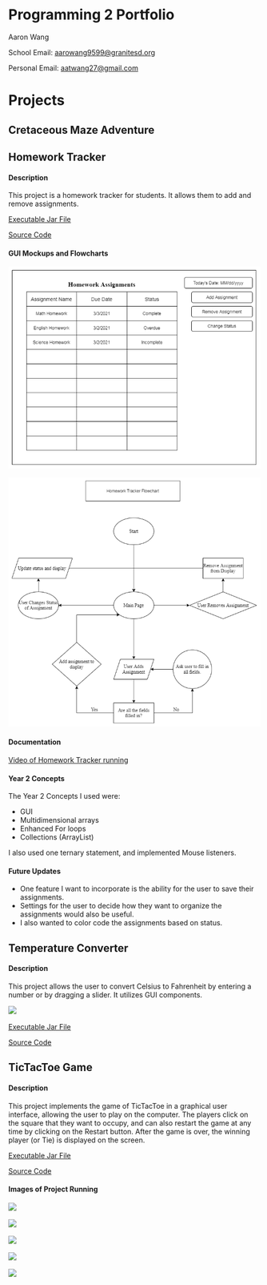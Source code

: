 # Programming 2 Portfolio
Aaron Wang

School Email: [aarowang9599@granitesd.org](mailto:aarowang9599@granitesd.org)

Personal Email: [aatwang27@gmail.com](mailto:aatwang27@gmail.com)

# Projects

## Cretaceous Maze Adventure

## Homework Tracker

#### Description
This project is a homework tracker for students. It allows them to add and remove assignments.

[Executable Jar File](https://github.com/aaWang27/Programming-2-Portfolio/raw/gh-pages/HomeworkTracker/HomeworkTracker.jar)

[Source Code](https://github.com/aaWang27/aaWang27.github.io/raw/gh-pages/HomeworkTracker/src/HomeworkTrackerCode.zip)

#### GUI Mockups and Flowcharts

![](https://github.com/aaWang27/HomeworkTracker/blob/main/images/HomeworkTracker.png?raw=true)

![](https://github.com/aaWang27/HomeworkTracker/blob/main/images/HomeworkTracker%20Flowchart.png?raw=true)

#### Documentation
[Video of Homework Tracker running](https://github.com/aaWang27/aaWang27.github.io/raw/gh-pages/HomeworkTracker/doc/homeworkTrackerDemo.avi)

#### Year 2 Concepts
The Year 2 Concepts I used were:
* GUI
* Multidimensional arrays
* Enhanced For loops
* Collections (ArrayList)

I also used one ternary statement, and implemented Mouse listeners.

#### Future Updates
* One feature I want to incorporate is the ability for the user to save their assignments.
* Settings for the user to decide how they want to organize the assignments would also be useful.
* I also wanted to color code the assignments based on status.

## Temperature Converter

#### Description

This project allows the user to convert Celsius to Fahrenheit by entering a number or by dragging a slider. It utilizes GUI components.

![](https://github.com/aaWang27/Programming-2-Portfolio/blob/b3a993b6217a573d420cb93e45f653bad2686d70/TempConverter/tempConverterRunning.PNG?raw=true)

[Executable Jar File](https://github.com/aaWang27/Programming-2-Portfolio/raw/gh-pages/TempConverter/tempConverter.jar)

[Source Code](https://github.com/aaWang27/aaWang27.github.io/raw/gh-pages/TempConverter/src/TempConverterCode.zip)

## TicTacToe Game

#### Description

This project implements the game of TicTacToe in a graphical user interface, allowing the user to play on the computer. The players click on the square that they want to occupy, and can also restart the game at any time by clicking on the Restart button. After the game is over, the winning player (or Tie) is displayed on the screen.

[Executable Jar File](https://github.com/aaWang27/aaWang27.github.io/raw/gh-pages/TicTacToe/TicTacToeGame.jar)

[Source Code](https://github.com/aaWang27/aaWang27.github.io/raw/gh-pages/TicTacToe/TicTacToeGameCode.zip)

#### Images of Project Running

![](https://github.com/aaWang27/aaWang27.github.io/blob/b2a8ee725feb09a929d0df4f6619593f3700cf46/TicTacToe/images/TicTacToeStart.PNG)

![](https://github.com/aaWang27/aaWang27.github.io/blob/b2a8ee725feb09a929d0df4f6619593f3700cf46/TicTacToe/images/TicTacToeRunning1.PNG)

![](https://github.com/aaWang27/aaWang27.github.io/blob/b2a8ee725feb09a929d0df4f6619593f3700cf46/TicTacToe/images/TicTacToeRunning2.PNG)

![](https://github.com/aaWang27/aaWang27.github.io/blob/b2a8ee725feb09a929d0df4f6619593f3700cf46/TicTacToe/images/TicTacToeRunning3.PNG)

![](https://github.com/aaWang27/aaWang27.github.io/blob/b2a8ee725feb09a929d0df4f6619593f3700cf46/TicTacToe/images/TicTacToeRunning4.PNG)
